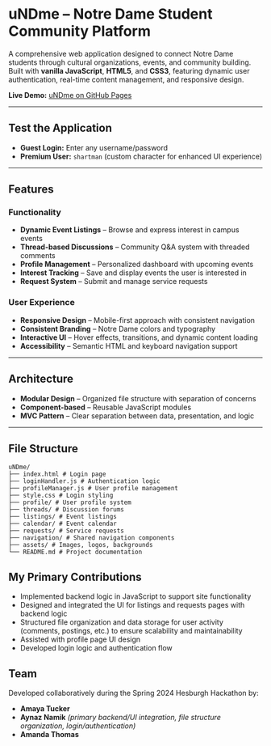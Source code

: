 # uNDme – Notre Dame Student Community Platform

A comprehensive web application designed to connect Notre Dame students through cultural organizations, events, and community building.  
Built with **vanilla JavaScript**, **HTML5**, and **CSS3**, featuring dynamic user authentication, real-time content management, and responsive design.

**Live Demo:** [uNDme on GitHub Pages](https://aynmk7.github.io/uNdme/)

---

## Test the Application
- **Guest Login:** Enter any username/password
- **Premium User:** `shartman` (custom character for enhanced UI experience)

---

## Features

### Functionality
- **Dynamic Event Listings** – Browse and express interest in campus events
- **Thread-based Discussions** – Community Q&A system with threaded comments
- **Profile Management** – Personalized dashboard with upcoming events
- **Interest Tracking** – Save and display events the user is interested in
- **Request System** – Submit and manage service requests

### User Experience
- **Responsive Design** – Mobile-first approach with consistent navigation
- **Consistent Branding** – Notre Dame colors and typography
- **Interactive UI** – Hover effects, transitions, and dynamic content loading
- **Accessibility** – Semantic HTML and keyboard navigation support

---

## Architecture
- **Modular Design** – Organized file structure with separation of concerns
- **Component-based** – Reusable JavaScript modules
- **MVC Pattern** – Clear separation between data, presentation, and logic

---

## File Structure
```
uNDme/
├── index.html # Login page
├── loginHandler.js # Authentication logic
├── profileManager.js # User profile management
├── style.css # Login styling
├── profile/ # User profile system
├── threads/ # Discussion forums
├── listings/ # Event listings
├── calendar/ # Event calendar
├── requests/ # Service requests
├── navigation/ # Shared navigation components
├── assets/ # Images, logos, backgrounds
└── README.md # Project documentation
```

## My Primary Contributions
- Implemented backend logic in JavaScript to support site functionality
- Designed and integrated the UI for listings and requests pages with backend logic
- Structured file organization and data storage for user activity (comments, postings, etc.) to ensure scalability and maintainability
- Assisted with profile page UI design
- Developed login logic and authentication flow

## Team
Developed collaboratively during the Spring 2024 Hesburgh Hackathon by:
- **Amaya Tucker**
- **Aynaz Namik** *(primary backend/UI integration, file structure organization, login/authentication)*
- **Amanda Thomas**
